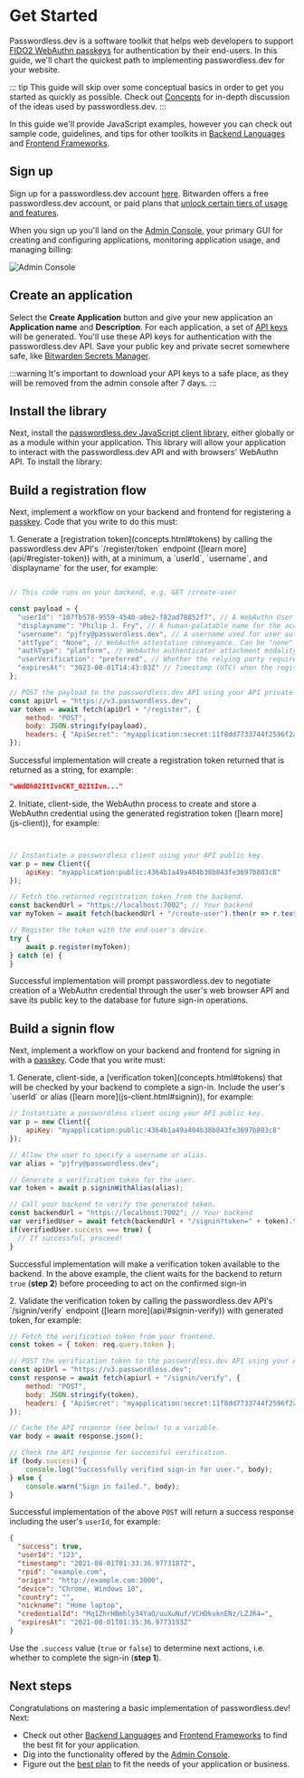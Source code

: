 # Get Started

Passwordless.dev is a software toolkit that helps web developers to support [FIDO2 WebAuthn passkeys](concepts) for authentication by their end-users. In this guide, we'll chart the quickest path to implementing passwordless.dev for your website.

::: tip
This guide will skip over some conceptual basics in order to get you started as quickly as possible. Check out [Concepts](concepts) for in-depth discussion of the ideas used by passwordless.dev.
:::

In this guide we'll provide JavaScript examples, however you can check out sample code, guidelines, and tips for other toolkits in [Backend Languages](backend) and [Frontend Frameworks](frontend).

## Sign up

Sign up for a passwordless.dev account [here](https://adminconsole-devtest.azurewebsites.net/Account/Login). Bitwarden offers a free passwordless.dev account, or paid plans that [unlock certain tiers of usage and features](plans).

When you sign up you'll land on the [Admin Console](admin-console), your primary GUI for creating and configuring applications, monitoring application usage, and managing billing:

<img :src="$withBase('/admin-console.png')" alt="Admin Console">

## Create an application

Select the **Create Application** button and give your new application an **Application name** and **Description**. For each application, a set of [API keys](concepts.html#components-of-the-passwordless-dev-api) will be generated. You'll use these API keys for authentication with the passwordless.dev API. Save your public key and private secret somewhere safe, like [Bitwarden Secrets Manager](https://bitwarden.com/help/secrets-manager-overview).

:::warning
It's important to download your API keys to a safe place, as they will be removed from the admin console after 7 days.
:::

## Install the library

Next, install the [passwordless.dev JavaScript client library](js-client), either globally or as a module within your application. This library will allow your application to interact with the passwordless.dev API and with browsers' WebAuthn API. To install the library:


<CodeSwitcher :languages="{bash1:'yarn',bash2:'npm',es6:'ES6',http:'http'}">
<template v-slot:bash1>

```bash
yarn add @passwordlessdev/passwordless-client
```
In all cases, your frontend must import the library to call the methods used by passwordless.dev:
```js
import { Client } from '@passwordlessdev/passwordless-client';
```
</template>
<template v-slot:bash2>

```bash
npm install @passwordlessdev/passwordless-client
```
In all cases, your frontend must import the library to call the methods used by passwordless.dev:
```js
import { Client } from '@passwordlessdev/passwordless-client';
```
</template>
<template v-slot:es6>

```http
<script src="https://cdn.passwordless.dev/dist/0.3.0/passwordless.min.mjs" crossorigin="anonymous"></script>
```
In all cases, your frontend must import the library to call the methods used by passwordless.dev:
```js
import { Client } from "https://cdn.passwordless.dev/dist/0.3.0/passwordless.min.mjs"
```
</template>
<template v-slot:http>

```http
<script src="https://cdn.passwordless.dev/dist/0.4.0/passwordless.iife.js" crossorigin="anonymous"></script>
```
In all cases, your frontend must import the library to call the methods used by passwordless.dev:
```http
<script>
const Client = Passwordless.Client;
var p = new Client({});
</script>
```

</template>
</CodeSwitcher>

## Build a registration flow

Next, implement a workflow on your backend and frontend for registering a [passkey](concepts.html#credentials). Code that you write to do this must:

<Badge text="backend" type="warning"/>
1. Generate a [registration token](concepts.html#tokens) by calling the passwordless.dev API's `/register/token` endpoint ([learn more](api/#register-token)) with, at a minimum, a `userId`, `username`, and `displayname` for the user, for example:

```js

// This code runs on your backend, e.g. GET /create-user

const payload = {
  "userId": "107fb578-9559-4540-a0e2-f82ad78852f7", // A WebAuthn User Handle, which should be generated by your application. Max. 64 bytes.
  "displayname": "Philip J. Fry", // A human-palatable name for the account, which should be chosen by the user.
  "username": "pjfry@passwordless.dev", // A username used for user authentication, should be chosen by the user.
  "attType": "None", // WebAuthn attestation conveyance. Can be "none" (default), "direct", or "indirect".
  "authType": "platform", // WebAuthn authenticator attachment modality. Can be "platform" (default), which triggers client device-specific options Windows Hello, FaceID, or TouchID, or "cross-platform", which triggers roaming options like security keys.
  "userVerification": "preferred", // Whether the relying party requires locally-invoked authorization for the operation. Can be "preferred" (default), "required", or "optional".
  "expiresAt": "3023-08-01T14:43:03Z" // Timestamp (UTC) when the registration token should expire. By default, current time + 120 seconds.
};

// POST the payload to the passwordless.dev API using your API private secret.
const apiUrl = "https://v3.passwordless.dev";
var token = await fetch(apiUrl + "/register", {
    method: "POST",
    body: JSON.stringify(payload),
    headers: { "ApiSecret": "myapplication:secret:11f8dd7733744f2596f2a28544b5fbc4", "Content-Type": "application/json"}
});
```

Successful implementation will create a registration token returned that is returned as a string, for example:

```json
"wWdDh02ItIvnCKT_02ItIvn..."
```

<Badge text="frontend" type="tip"/>
2. Initiate, client-side, the WebAuthn process to create and store a WebAuthn credential using the generated registration token ([learn more](js-client)), for example:

```js


// Instantiate a passwordless client using your API public key.
var p = new Client({
    apiKey: "myapplication:public:4364b1a49a404b38b843fe3697b803c8"
});

// Fetch the returned registration token from the backend.
const backendUrl = "https://localhost:7002"; // Your backend
var myToken = await fetch(backendUrl + "/create-user").then(r => r.text());

// Register the token with the end-user's device.
try {
    await p.register(myToken);
} catch (e) {
}
```

Successful implementation will prompt passwordless.dev to negotiate creation of a WebAuthn credential through the user's web browser API and save its public key to the database for future sign-in operations.

## Build a signin flow

Next, implement a workflow on your backend and frontend for signing in with a [passkey](concepts.html#credentials). Code that you write must:

<Badge text="frontend" type="tip"/>
1. Generate, client-side, a [verification token](concepts.html#tokens) that will be checked by your backend to complete a sign-in. Include the user's `userId` or alias ([learn more](js-client.html#signin)), for example:

```js
// Instantiate a passwordless client using your API public key.
var p = new Client({
    apiKey: "myapplication:public:4364b1a49a404b38b843fe3697b803c8"
});

// Allow the user to specify a username or alias.
var alias = "pjfry@passwordless.dev";

// Generate a verification token for the user.
var token = await p.signinWithAlias(alias);

// Call your backend to verify the generated token.
const backendUrl = "https://localhost:7002"; // Your backend
var verifiedUser = await fetch(backendUrl + "/signin?token=" + token).then(r => r.json());
if(verifiedUser.success === true) {
  // If successful, proceed!
}
```

Successful implementation will make a verification token available to the backend. In the above example, the client waits for the backend to return `true` (**step 2**) before proceeding to act on the confirmed sign-in

<Badge text="backend" type="warning"/>
2. Validate the verification token by calling the passwordless.dev API's `/signin/verify` endpoint ([learn more](api/#signin-verify)) with generated token, for example:

```js
// Fetch the verification token from your frontend.
const token = { token: req.query.token };

// POST the verification token to the passwordless.dev API using your API private secret.
const apiUrl = "https://v3.passwordless.dev";
const response = await fetch(apiurl + "/signin/verify", {
    method: "POST",
    body: JSON.stringify(token),
    headers: { "ApiSecret": "myapplication:secret:11f8dd7733744f2596f2a28544b5fbc4", "Content-Type": "application/json" }
});

// Cache the API response (see below) to a variable.
var body = await response.json();

// Check the API response for successful verification.
if (body.success) {
    console.log("Successfully verified sign-in for user.", body);
} else {
    console.warn("Sign in failed.", body);
}
```

Successful implementation of the above `POST` will return a success response including the user's `userId`, for example:

```json
{
  "success": true,
  "userId": "123",
  "timestamp": "2021-08-01T01:33:36.9773187Z",
  "rpid": "example.com",
  "origin": "http://example.com:3000",
  "device": "Chrome, Windows 10",
  "country": "",
  "nickname": "Home laptop",
  "credentialId": "Mq1ZhrHBmhly34YaO/uuXuNuf/VCHDkuknENz/LZJR4=",
  "expiresAt": "2021-08-01T01:35:36.9773193Z"
}
```

Use the `.success` value (`true` or `false`) to determine next actions, i.e. whether to complete the sign-in (**step 1**).

## Next steps

Congratulations on mastering a basic implementation of passwordless.dev! Next:

- Check out other [Backend Languages](backend) and [Frontend Frameworks](frontend) to find the best fit for your application.
- Dig into the functionality offered by the [Admin Console](admin-console).
- Figure out the [best plan](plans) to fit the needs of your application or business.
